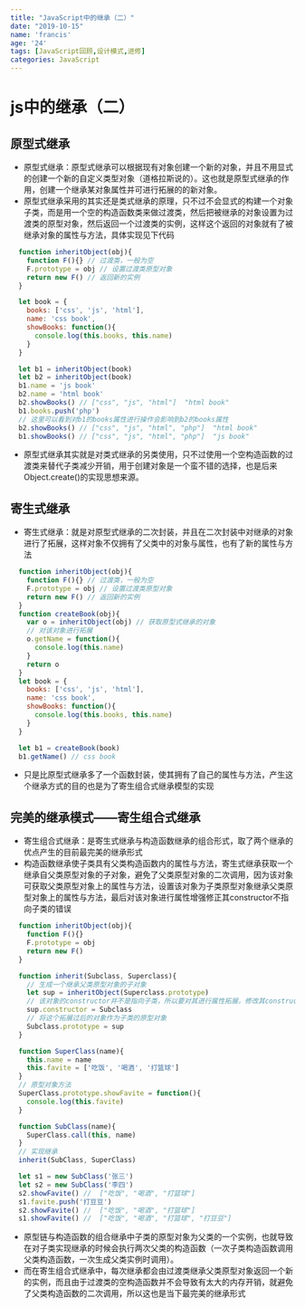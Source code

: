 ```yaml
---
title: "JavaScript中的继承（二）"
date: "2019-10-15"
name: 'francis'
age: '24'
tags: [JavaScript回顾,设计模式,进修]
categories: JavaScript
---
```


# js中的继承（二）

## 原型式继承

- 原型式继承：原型式继承可以根据现有对象创建一个新的对象，并且不用显式的创建一个新的自定义类型对象（道格拉斯说的）。这也就是原型式继承的作用，创建一个继承某对象属性并可进行拓展的的新对象。
- 原型式继承采用的其实还是类式继承的原理，只不过不会显式的构建一个对象子类，而是用一个空的构造函数类来做过渡类，然后把被继承的对象设置为过渡类的原型对象，然后返回一个过渡类的实例，这样这个返回的对象就有了被继承对象的属性与方法，具体实现见下代码

<!--more-->

```js
  function inheritObject(obj){
    function F(){} // 过渡类，一般为空
    F.prototype = obj // 设置过渡类原型对象
    return new F() // 返回新的实例
  }

  let book = {
    books: ['css', 'js', 'html'],
    name: 'css book',
    showBooks: function(){
      console.log(this.books, this.name)
    }
  }

  let b1 = inheritObject(book)
  let b2 = inheritObject(book)
  b1.name = 'js book'
  b2.name = 'html book'
  b2.showBooks() // ["css", "js", "html"]  "html book"
  b1.books.push('php')
  // 这里可以看到对b1的books属性进行操作会影响到b2的books属性
  b2.showBooks() // ["css", "js", "html", "php"]  "html book"
  b1.showBooks() // ["css", "js", "html", "php"]  "js book"

```

- 原型式继承其实就是对类式继承的另类使用，只不过使用一个空构造函数的过渡类来替代子类减少开销，用于创建对象是一个蛮不错的选择，也是后来Object.create()的实现思想来源。

## 寄生式继承

- 寄生式继承：就是对原型式继承的二次封装，并且在二次封装中对继承的对象进行了拓展，这样对象不仅拥有了父类中的对象与属性，也有了新的属性与方法
  
```js
  function inheritObject(obj){
    function F(){} // 过渡类，一般为空
    F.prototype = obj // 设置过渡类原型对象
    return new F() // 返回新的实例
  }
  function createBook(obj){
    var o = inheritObject(obj) // 获取原型式继承的对象
    // 对该对象进行拓展
    o.getName = function(){ 
      console.log(this.name)
    }
    return o
  }
  let book = {
    books: ['css', 'js', 'html'],
    name: 'css book',
    showBooks: function(){
      console.log(this.books, this.name)
    }
  }

  let b1 = createBook(book)
  b1.getName() // css book

```

- 只是比原型式继承多了一个函数封装，使其拥有了自己的属性与方法，产生这个继承方式的目的也是为了寄生组合式继承模型的实现

## 完美的继承模式——寄生组合式继承

- 寄生组合式继承：是寄生式继承与构造函数继承的组合形式，取了两个继承的优点产生的目前最完美的继承形式
- 构造函数继承使子类具有父类构造函数内的属性与方法，寄生式继承获取一个继承自父类原型对象的子对象，避免了父类原型对象的二次调用，因为该对象可获取父类原型对象上的属性与方法，设置该对象为子类原型对象继承父类原型对象上的属性与方法，最后对该对象进行属性增强修正其constructor不指向子类的错误

```js
  function inheritObject(obj){
    function F(){}
    F.prototype = obj
    return new F()
  }

  function inherit(Subclass, Superclass){
    // 生成一个继承父类原型对象的子对象
    let sup = inheritObject(Superclass.prototype) 
    // 该对象的constructor并不是指向子类，所以要对其进行属性拓展，修改其constructor属性至子类
    sup.constructor = Subclass
    // 将这个拓展过后的对象作为子类的原型对象
    Subclass.prototype = sup
  }

  function SuperClass(name){
    this.name = name
    this.favite = ['吃饭', '喝酒', '打篮球']
  }
  // 原型对象方法
  SuperClass.prototype.showFavite = function(){
    console.log(this.favite)
  }

  function SubClass(name){
    SuperClass.call(this, name)
  }
  // 实现继承
  inherit(SubClass, SuperClass)

  let s1 = new SubClass('张三')
  let s2 = new SubClass('李四')
  s2.showFavite() //  ["吃饭", "喝酒", "打篮球"]
  s1.favite.push('打豆豆')
  s2.showFavite() //  ["吃饭", "喝酒", "打篮球"]
  s1.showFavite() //  ["吃饭", "喝酒", "打篮球", "打豆豆"]

```

- 原型链与构造函数的组合继承中子类的原型对象为父类的一个实例，也就导致在对子类实现继承的时候会执行两次父类的构造函数（一次子类构造函数调用父类构造函数，一次生成父类实例时调用）。
- 而在寄生组合式继承中，每次继承都会由过渡类继承父类原型对象返回一个新的实例，而且由于过渡类的空构造函数并不会导致有太大的内存开销，就避免了父类构造函数的二次调用，所以这也是当下最完美的继承形式